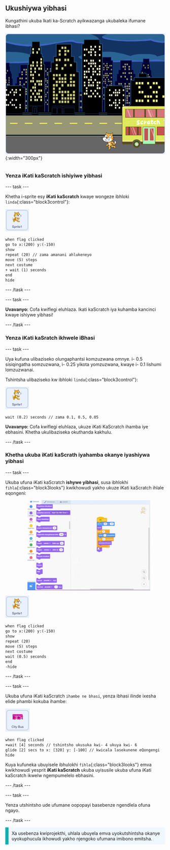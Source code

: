 ## Ukushiywa yibhasi

<div style="display: flex; flex-wrap: wrap">
<div style="flex-basis: 200px; flex-grow: 1; margin-right: 15px;">
Kungathini ukuba Ikati ka-Scratch ayikwazanga ukubaleka ifumane ibhasi?
</div>
<div>

![Ikati kaScratch ishiywa yibhasi.](images/cat-misses-bus.png){:width="300px"}

</div>
</div>

### Yenza iKati kaScratch ishiyiwe yibhasi

--- task ---

Khetha i-sprite esy **iKati kaScratch** kwaye wongeze ibhloki `linda`{:class="block3control"}:

![I-Sprite esiyi Kati KaScratch.](images/scratch-cat-sprite.png)

```blocks3
when flag clicked
go to x:(200) y:(-150) 
show
repeat (20) // zama amanani ahlukeneyo
move (5) steps 
next costume 
+ wait (1) seconds
end
hide
```
--- /task ---

--- task ---

**Uvavanyo:** Cofa kwiflegi eluhlaza. Ikati kaScratch iya kuhamba kancinci kwaye ishiywe yibhasi!

--- /task ---

### Yenza iKati kaSratch ikhwele iBhasi

--- task ---

Uya kufuna ulibaziseko olungaphantsi komzuzwana omnye. i- 0.5 sisiqingatha somzuzwana, i- 0.25 yikota yomzuzwana, kwaye i- 0.1 lishumi lomzuzwanai.

Tshintsha ulibaziseko kw ibhloki `linda`{:class="block3control"}:

![I-Sprite esiyi Kati KaScratch.](images/scratch-cat-sprite.png)

```blocks3
wait (0.2) seconds // zama 0.1, 0.5, 0.05
```

**Uvavanyo:** Cofa kwiflegi eluhlaza, ukuze iKati KaScratch ihamba iye ebhasini. Khetha ukulibaziseka okuthanda kakhulu.

--- /task ---

### Khetha ukuba iKati kaScrath iyahamba okanye iyashiywa yibhasi

--- task ---

Ukuba ufuna iKati kaScratch **ishywe yibhasi**, susa ibhlokhi `fihla`{:class="block3looks"} kwikhowudi yakho ukuze iKati kaScratch ihlale eqongeni:

![Ukutsala ibhloko 'yokufihla' usisusa kwiskripthi kwindawo yeKhowudi ukuyakusibeka kwiibhloki zemenyu kukususa lo bhloki kwiscript.](images/removing-blocks-at-script-ends.gif)

![I-Sprite esiyi Kati KaScratch.](images/scratch-cat-sprite.png)

```blocks3
when flag clicked
go to x:(200) y:(-150) 
show
repeat (20) 
move (5) steps 
next costume
wait (0.5) seconds 
end
-hide
```
--- /task ---

--- task ---

Ukuba ufuna iKati kaScratch `ihambe ne bhasi`, yenza ibhasi ilinde ixesha elide phambi kokuba ihambe:

![Isi-Sprite esiyiIbhasi yesiXeko.](images/bus-sprite.png)

```blocks3
when flag clicked 
+wait [4] seconds // tshintsho ukusuka kwi- 4 ukuya kwi- 6
glide [2] secs to x: [320] y: [-100] // kwicala lasekunene eQongengi
hide
```

Kuya kufuneka ubuyisele ibhulokhi `fihla`{:class="block3looks"} emva kwikhowudi yesprit **iKati kaScratch** ukuba uyisusile ukuba ufuna iKati kaScratch ikwelw ngempumelelo ebhasini.

--- /task ---

--- task ---

Yenza utshintsho ude ufumane oopopayi basebenze ngendlela ofuna ngayo.

--- /task ---

<p style="border-left: solid; border-width:10px; border-color: #0faeb0; background-color: aliceblue; padding: 10px;">
Xa usebenza kwiprojekthi, uhlala ubuyela emva uyokutshintsha okanye uyokuphucula ikhowudi yakho njengoko ufumana imibono emitsha. 
</p>



